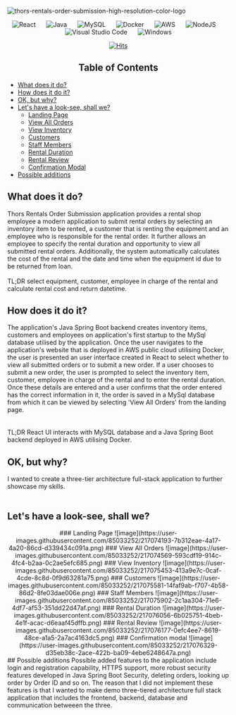 

![thors-rentals-order-submission-high-resolution-color-logo](https://user-images.githubusercontent.com/85033252/217022803-fe315caf-b5bf-4d47-b18e-211d285417e6.png)

 <div align="center">
  

![React](https://img.shields.io/badge/react-%2320232a.svg?style=for-the-badge&logo=react&logoColor=%2361DAFB)
&nbsp;&nbsp;&nbsp;&nbsp;
![Java](https://img.shields.io/badge/java-%23ED8B00.svg?style=for-the-badge&logo=java&logoColor=white)
&nbsp;&nbsp;&nbsp;&nbsp;
![MySQL](https://img.shields.io/badge/mysql-%2300f.svg?style=for-the-badge&logo=mysql&logoColor=white)
&nbsp;&nbsp;&nbsp;&nbsp;
![Docker](https://img.shields.io/badge/docker-%230db7ed.svg?style=for-the-badge&logo=docker&logoColor=white)
&nbsp;&nbsp;&nbsp;&nbsp;
![AWS](https://img.shields.io/badge/AWS-%23FF9900.svg?style=for-the-badge&logo=amazon-aws&logoColor=white)
&nbsp;&nbsp;&nbsp;&nbsp;
![NodeJS](https://img.shields.io/badge/node.js-6DA55F?style=for-the-badge&logo=node.js&logoColor=white)
&nbsp;&nbsp;&nbsp;&nbsp;
![Visual Studio Code](https://img.shields.io/badge/Visual%20Studio%20Code-0078d7.svg?style=for-the-badge&logo=visual-studio-code&logoColor=white)
&nbsp;&nbsp;&nbsp;&nbsp;
![Windows](https://img.shields.io/badge/Windows-0078D6?style=for-the-badge&logo=windows&logoColor=white)

</div>

<div align="center">
 
[![Hits](https://hits.seeyoufarm.com/api/count/incr/badge.svg?url=https%3A%2F%2Fgithub.com%2Ftenngs%2Fthors-rentals&count_bg=%23000000&title_bg=%23555555&icon=&icon_color=%23E7E7E7&title=visits+%5Btoday%5D+%2F+%5Ball+time%5D&edge_flat=false)](https://hits.seeyoufarm.com)

</div>
 
 <div align="center">
 
<h2> Table of Contents
</div>

- [What does it do?](#what-does-it-do)
- [How does it do it?](#How-does-it-do-it)
- [OK, but why?](#ok-but-why)
- [Let's have a look-see, shall we?](#lets-have-a-look-see-shall-we)
   - [Landing Page](#Landing-Page)
   - [View All Orders](#view-all-orders)
   - [View Inventory](#view-inventory)
   - [Customers](#customers)
   - [Staff Members](#staff-members)
   - [Rental Duration](#rental-duration)
   - [Rental Review](#rental-review)
   - [Confirmation Modal](#confirmation-modal)
- [Possible additions](#possible-additions)


## What does it do?
Thors Rentals Order Submission application provides a rental shop employee a modern application to submit rental orders by selecting an inventory item to be rented, a customer that is renting the equipment and an employee who is responsible for the rental order. It further allows an employee to specify the rental duration and opportunity to view all submitted rental orders. Additionally, the system automatically calculates the cost of the rental and the date and time when the equipment id due to be returned from loan. <br><br>
TL;DR select equipment, customer, employee in charge of the rental and calculate rental cost and return datetime.

## How does it do it?
The application's Java Spring Boot backend creates inventory items, customers and employees on application's first startup to the MySql database utilised by the application. Once the user navigates to the application's website that is deployed in AWS public cloud utilising Docker, the user is presented an user interface created in React to select whether to view all submitted orders or to submit a new order. If a user chooses to submit a new order, the user is prompted to select the inventory item, customer, employee in charge of the rental and to enter the rental duration. Once these details are entered and a user confirms that the order entered has the correct information in it, the order is saved in a MySql database from which it can be viewed by selecting 'View All Orders' from the landing page.  
<br><br>
TL;DR React UI interacts with MySQL database and a Java Spring Boot backend deployed in AWS utilising Docker.

## OK, but why?
I wanted to create a three-tier architecture full-stack application to further showcase my skills.<br><br>

## Let's have a look-see, shall we?

<div align="center">
### Landing Page
![image](https://user-images.githubusercontent.com/85033252/217074193-7b312eae-4a17-4a20-86cd-d339434c091a.png)
### View All Orders
![image](https://user-images.githubusercontent.com/85033252/217074569-593cdf19-914c-4fc4-b2aa-0c2ae5efc685.png)
### View Inventory
![image](https://user-images.githubusercontent.com/85033252/217075453-413a9e7c-0caf-4cde-8c8d-0f9d63281a75.png)
### Customers
![image](https://user-images.githubusercontent.com/85033252/217075581-14faf9ab-f707-4b58-86d2-8fe03dae006e.png)
### Staff Members
![image](https://user-images.githubusercontent.com/85033252/217075902-2c1aa304-71e6-4df7-af53-351dd22d47af.png)
### Rental Duration
![image](https://user-images.githubusercontent.com/85033252/217076056-6b025751-4beb-4e1f-acac-d6eaaf45dffb.png)
### Rental Review 
![image](https://user-images.githubusercontent.com/85033252/217076177-0efc4ee7-8619-48ce-a1a5-2a7ac4163dc5.png)
### Confirmation modal 
![image](https://user-images.githubusercontent.com/85033252/217076329-d35eb38c-2ace-422b-ba09-4ebe6248647a.png)
</div>
## Possible additions
Possible added features to the application include login and registration capability, HTTPS support, more robust security features developed in Java Spring Boot Security, deleting orders, looking up order by Order ID and so on. The reason that I did not implement these features is that I wanted to make demo three-tiered architecture full stack application that includes the frontend, backend, database and communication betweeen the three. 
